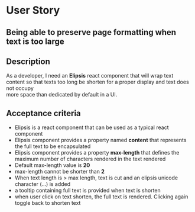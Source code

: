 # User Story
## Being able to preserve page formatting when text is too large

 ## Description
 As a developer, I need an **Elipsis** react component that will wrap text content so that texts too long be shorten for a proper display and text does not occupy  
 more space than dedicated by default in a UI. 
 
 ## Acceptance criteria
 
- Elipsis is a react component that can be used as a typical react component
- Elipsis component provides a property named **content** that represents the full text to be encapsulated
- Elipsis component provides a property **max-length** that defines the maximum number of characters rendered in the text rendered
- Default max-length value is **20**
- max-length cannot be shorter than **2**
- When text length is > max length, text is cut and an elipsis unicode character (...) is added
- a tooltip containing full text is provided when text is shorten
- when user click on text shorten, the full text is rendered. Clicking again toggle back to shorten text

